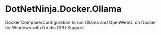 # DotNetNinja.Docker.Ollama
Docker Compose/Configuration to run Ollama and OpenWebUI on Docker for Windows with NVidia GPU Support.
